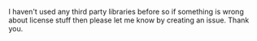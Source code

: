 I haven't used any third party libraries before so if something is wrong about license stuff then please let me know by creating an issue.
Thank you.
